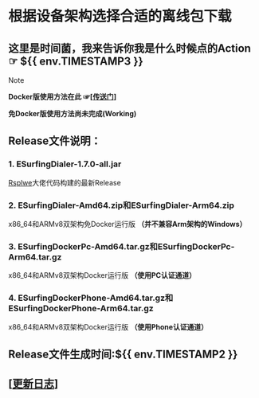 # 根据设备架构选择合适的离线包下载

## 这里是时间菌，我来告诉你我是什么时候点的Action ☞ ${{ env.TIMESTAMP3 }}

>[!NOTE]
>**Docker版使用方法在此 ☞[[传送门](https://github.com/liu23zhi/ESurfingDialerDocker/blob/main/%E4%BD%BF%E7%94%A8%E6%96%B9%E6%B3%95.md)]**
>
>**免Docker版使用方法尚未完成(Working)**

## Release文件说明：

### 1. ESurfingDialer-1.7.0-all.jar

[Rsplwe](https://github.com/Rsplwe)大佬代码构建的最新Release

### 2. ESurfingDialer-Amd64.zip和ESurfingDialer-Arm64.zip

 x86_64和ARMv8双架构免Docker运行版 **（并不兼容Arm架构的Windows）**
 
### 3. ESurfingDockerPc-Amd64.tar.gz和ESurfingDockerPc-Arm64.tar.gz

x86_64和ARMv8双架构Docker运行版 **（使用PC认证通道）**

### 4. ESurfingDockerPhone-Amd64.tar.gz和ESurfingDockerPhone-Arm64.tar.gz

x86_64和ARMv8双架构Docker运行版 **（使用Phone认证通道）**

## Release文件生成时间:${{ env.TIMESTAMP2 }}

## [[更新日志](https://github.com/liu23zhi/ESurfingDialerDocker/blob/main/%E6%9B%B4%E6%96%B0%E6%97%A5%E5%BF%97.md)]

